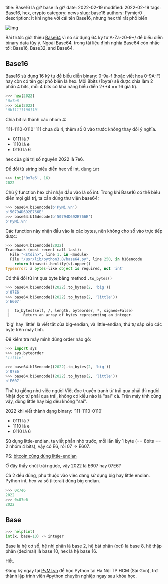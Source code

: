 title: Base16 là gì? base là gì?
date: 2022-02-19
modified: 2022-02-19
tags: Base16, hex, crypto
category: news
slug: base16
authors: Pymier0
description: Ít khi nghe với cái tên Base16, nhưng hex thì rất phổ biến

![img](https://images.unsplash.com/photo-1542722140-13cfa09585c7?crop=entropy&cs=tinysrgb&fit=max&fm=jpg&ixid=MnwyMzI1MzN8MHwxfHJhbmRvbXx8fHx8fHx8fDE2NDUyNDM2ODk&ixlib=rb-1.2.1&q=80&w=600)

Bài trước giới thiệu [Base64]({filename}/base64.md) vì nó sử dụng 64 ký tự A-Za-z0-9+/ để biểu diễn binary data tùy ý.
Ngoài Base64, trong tài liệu định nghĩa Base64 còn nhắc tới: Base16, Base32, and Base64.

## Base16
Base16 sử dụng 16 ký tự để biểu diễn binary: 0-9a-f (hoặc viết hoa 0-9A-F) hay còn có tên gọi phổ biến là hex. Mỗi 8bits (1byte) sẽ được chia làm 2 phần 4 bits, mỗi 4 bits có khả năng biểu diễn 2**4 == 16 giá trị.

```py
>>> hex(2022)
'0x7e6'
>>> bin(2022)
'0b11111100110'
```

Chia bit ra thành các nhóm 4:

'111-1110-0110'
111 chưa đủ 4, thêm số 0 vào trước không thay đổi ý nghĩa.

- 0111 là 7
- 1110 là e
- 0110 là 6

hex của giá trị số nguyên 2022 là 7e6.

Để đổi từ string biểu diễn hex về int, dùng `int`

```py
>>> int('0x7e6', 16)
2022
```

Chú ý function hex chỉ nhận đầu vào là số int.
Trong khi Base16 có thể biểu diễn mọi giá trị, ta cần dùng thư viện base64:

```py
>>> base64.b16encode(b'PyMi.vn')
b'50794D692E766E'
>>> base64.b16decode(b'50794D692E766E')
b'PyMi.vn'
```

Các function này nhận đầu vào là các bytes, nên không cho số vào trực tiếp được:

```py
>>> base64.b16encode(2022)
Traceback (most recent call last):
  File "<stdin>", line 1, in <module>
  File "/usr/lib/python3.8/base64.py", line 250, in b16encode
    return binascii.hexlify(s).upper()
TypeError: a bytes-like object is required, not 'int'
```

Có thể đổi từ int qua byte bằng method `.to_bytes()`

```py
>>> base64.b16encode((2022).to_bytes(2, 'big'))
b'07E6'
>>> base64.b16encode((2022).to_bytes(2, 'little'))
b'E607'
```

```
 |  to_bytes(self, /, length, byteorder, *, signed=False)
 |      Return an array of bytes representing an integer.
```

'big' hay 'little' là viết tắt của big-endian, và little-endian, thứ tự sắp xếp các byte trên máy tính.

Để kiểm tra máy mình dùng order nào gõ:

```py
>>> import sys
>>> sys.byteorder
'little'
```

```py
>>> base64.b16encode((2022).to_bytes(2, 'big'))
b'07E6'
>>> base64.b16encode((2022).to_bytes(2, 'little'))
b'E607'
```

Thứ tự giống như việc người Việt đọc truyện tranh từ trái qua phải thì người Nhật đọc từ phải qua trái, không có kiểu nào là "sai" cả. Trên máy tính cũng vậy, dùng little hay big đều không "sai".

2022 khi viết thành dạng binary: '111-1110-0110'

- 0111 là 7
- 1110 là e
- 0110 là 6

Sử dụng little-endian, ta viết phần nhỏ trước, mỗi lần lấy 1 byte (== 8bits == 2 nhóm 4 bits), vậy có E6, rồi 07 => E607.

PS: [bitcoin cũng dùng little-endian](https://learnmeabitcoin.com/technical/little-endian)

Ở đây thấy chút trái ngược, vậy 2022 là E607 hay 07E6? 

Cả 2 đều đúng, phụ thuộc vào việc đang sử dụng big hay little endian. Python int, hex và số (literal) dùng big endian.

```py
>>> 0x7e6
2022
>>> 0x07e6
2022
```

## Base

```py
>>> help(int)
int(x, base=10) -> integer
```

Base là hệ cơ số, hệ nhị phân là base 2, hệ bát phân (oct) là base 8, hệ thập phân (decimal) là base 10, hex là hệ base 16.

Hết.

Đăng ký ngay tại [PyMI.vn](https://pymi.vn) để học Python tại Hà Nội TP HCM (Sài Gòn),
trở thành lập trình viên #python chuyên nghiệp ngay sau khóa học.
